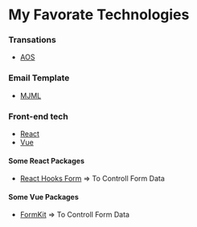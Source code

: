 # My Favorate Technologies

### Transations
- [AOS](https://michalsnik.github.io/aos/)

### Email Template
- [MJML](mjml.io)


### Front-end tech
- [React](https://reactjs.org/)
- [Vue](https://vuejs.org/)

#### Some React Packages
- [React Hooks Form](https://react-hook-form.com) => To Controll Form Data


#### Some Vue Packages
- [FormKit](https://formkit.com/) => To Controll Form Data
